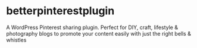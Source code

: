 # betterpinterestplugin
A WordPress Pinterest sharing plugin. Perfect for DIY, craft, lifestyle &amp; photography blogs to promote your content easily with just the right bells &amp; whistles
